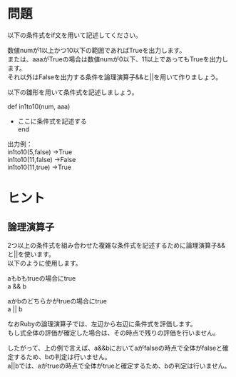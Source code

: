 # 問題
以下の条件式をif文を用いて記述してください。  
  
数値numが1以上かつ10以下の範囲であればTrueを出力します。  
または、aaaがTrueの場合は数値numが0以下、11以上であってもTrueを出力します。  
それ以外はFalseを出力する条件を論理演算子&&と||を用いて作りましょう。  
  
以下の雛形を用いて条件式を記述しましょう。  
  
def in1to10(num, aaa)  
  * ここに条件式を記述する  
end  
  
出力例：  
in1to10(5,false) →True  
in1to10(11,false) →False  
in1to10(11,true) →True  
  
# ヒント  
  
## 論理演算子  
2つ以上の条件式を組み合わせた複雑な条件式を記述するために論理演算子&&と||を使います。  
以下のように使用します。  
  
aもbもtrueの場合にtrue  
a && b  
  
aかbのどちらかがtrueの場合にtrue  
a || b  
  
なおRubyの論理演算子では、左辺から右辺に条件式を評価します。  
もし式全体の評価が確定した場合は、その時点で残りの評価を行いません。  
  
したがって、上の例で言えば、a&&bにおいてaがfalseの時点で全体がfalseと確定するため、bの判定は行いません。  
a||bでは、aがtrueの時点で全体がtrueと確定するため、bの判定は行いません。  